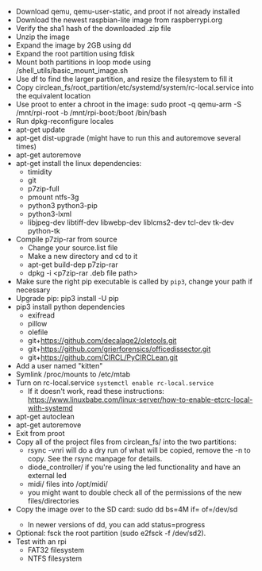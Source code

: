 * Download qemu, qemu-user-static, and proot if not already installed
* Download the newest raspbian-lite image from raspberrypi.org
* Verify the sha1 hash of the downloaded .zip file
* Unzip the image
* Expand the image by 2GB using dd
* Expand the root partition using fdisk
* Mount both partitions in loop mode using /shell_utils/basic_mount_image.sh
* Use df to find the larger partition, and resize the filesystem to fill it
* Copy circlean_fs/root_partition/etc/systemd/system/rc-local.service into the equivalent location
* Use proot to enter a chroot in the image: sudo proot -q qemu-arm -S /mnt/rpi-root -b /mnt/rpi-boot:/boot /bin/bash
* Run dpkg-reconfigure locales
* apt-get update
* apt-get dist-upgrade (might have to run this and autoremove several times)
* apt-get autoremove
* apt-get install the linux dependencies:
    - timidity
    - git
    - p7zip-full
    - pmount ntfs-3g
    - python3 python3-pip
    - python3-lxml
    - libjpeg-dev libtiff-dev libwebp-dev liblcms2-dev tcl-dev tk-dev python-tk
* Compile p7zip-rar from source
    - Change your source.list file
    - Make a new directory and cd to it
    - apt-get build-dep p7zip-rar
    - dpkg -i <p7zip-rar .deb file path>
* Make sure the right pip executable is called by `pip3`, change your path if necessary
* Upgrade pip: pip3 install -U pip
* pip3 install python dependencies
    - exifread
    - pillow
    - olefile
    - git+https://github.com/decalage2/oletools.git
    - git+https://github.com/grierforensics/officedissector.git
    - git+https://github.com/CIRCL/PyCIRCLean.git
* Add a user named "kitten"
* Symlink /proc/mounts to /etc/mtab
* Turn on rc-local.service `systemctl enable rc-local.service`
    - If it doesn't work, read these instructions: https://www.linuxbabe.com/linux-server/how-to-enable-etcrc-local-with-systemd
* apt-get autoclean
* apt-get autoremove
* Exit from proot
* Copy all of the project files from circlean_fs/ into the two partitions:
    - rsync -vnri <source> <destination> will do a dry run of what will be copied, remove the -n to copy. See the rsync manpage for details.
    - diode_controller/ if you're using the led functionality and have an external led
    - midi/ files into /opt/midi/
    - you might want to double check all of the permissions of the new files/directories
* Copy the image over to the SD card: sudo dd bs=4M if=<image> of=/dev/sd<letter>
    - In newer versions of dd, you can add status=progress
* Optional: fsck the root partition (sudo e2fsck -f /dev/sd<letter>2).
* Test with an rpi
    - FAT32 filesystem
    - NTFS filesystem
